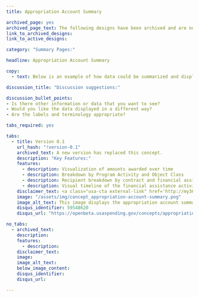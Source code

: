 ```yaml
---
title: Appropriation Account Summary

archived_page: yes 
archived_page_text: The following designs have been archived and are no longer being considered for implementation.
link_to_archived_designs:
link_to_active_designs:

category: "Summary Pages:"

headline: Appropriation Account Summary

copy:
  - text: Below is an example of how data could be summarized and displayed by Appropriation Account (TAS). Please take a look and give us your feedback in the discussion section at the bottom of each tab.

discussion_title: "Discussion suggestions:"

discussion_bullet_points:
- Is there other information or data that you want to see?
- Would you like the data displayed in a different way?
- Are the labels and terminology appropriate?

tabs_required: yes

tabs:
  - title: Version 0.1
    url_hash: "!version-0.1"
    archived_text: A new version has replaced this concept.
    description: "Key Features:"
    features:
      - description: Visualization of amounts awarded over time
      - description: Breakdown by Program Activity and Object Class
      - description: Recipient breakdown by contract and financial assistance
      - description: Visual timeline of the financial assistance activity
    disclaimer_text: <a class="usa-cta external-link" href='http://my36m8.axshare.com/appropriation_account_summary.html' target="_blank">View an interactive version of the below image</a>
    image: "/assets/img/concept_appropriation-account-summary.png"
    image_alt_text: This image displays the appropriation account summary wireframe. Across the top is the major awarding agency and the sub-tier agency  with the specific Treasury Account Symbol (TAS) number. Below is a graph showing the Amount Awarded over Time. Below the graph you can use the drop down to see the Program Activities and Product/Service Codes data. Next is a breakdown by recipients. At the bottom is the total list of awards by Appropriate Account.
    disqus_identifier: 59548620
    disqus_url: "https://openbeta.usaspending.gov/concepts/appropriation-account-summary#!version-0.1"

no_tabs:
  - archived_text:
    description:
    features:
      - description:
    disclaimer_text:
    image:
    image_alt_text:
    below_image_content:
    disqus_identifier:
    disqus_url:

---
```

